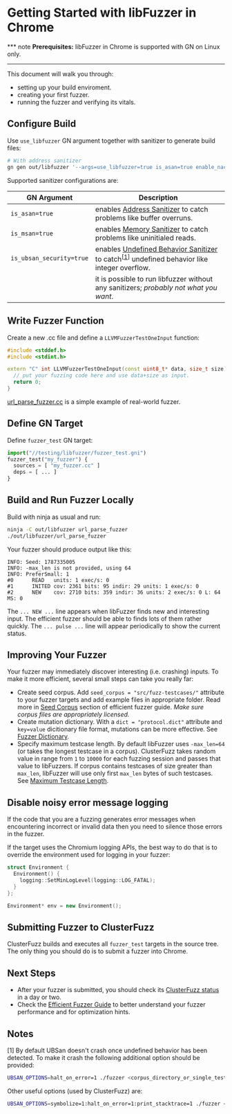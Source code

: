 # Getting Started with libFuzzer in Chrome

*** note
**Prerequisites:** libFuzzer in Chrome is supported with GN on Linux only. 
***

This document will walk you through:

* setting up your build enviroment.
* creating your first fuzzer.
* running the fuzzer and verifying its vitals.

## Configure Build

Use `use_libfuzzer` GN argument together with sanitizer to generate build files:

```bash
# With address sanitizer
gn gen out/libfuzzer '--args=use_libfuzzer=true is_asan=true enable_nacl=false' --check
```

Supported sanitizer configurations are:

| GN Argument | Description |
|--------------|----|
| `is_asan=true` | enables [Address Sanitizer] to catch problems like buffer overruns. |
| `is_msan=true` | enables [Memory Sanitizer] to catch problems like uninitialed reads. |
| `is_ubsan_security=true` | enables [Undefined Behavior Sanitizer] to catch<sup>\[[1](#Notes)\]</sup> undefined behavior like integer overflow. |
| | it is possible to run libfuzzer without any sanitizers; *probably not what you want*.|


## Write Fuzzer Function

Create a new .cc file and define a `LLVMFuzzerTestOneInput` function:

```cpp
#include <stddef.h>
#include <stdint.h>

extern "C" int LLVMFuzzerTestOneInput(const uint8_t* data, size_t size) {
  // put your fuzzing code here and use data+size as input.
  return 0;
}
```

[url_parse_fuzzer.cc] is a simple example of real-world fuzzer.

## Define GN Target

Define `fuzzer_test` GN target:

```python
import("//testing/libfuzzer/fuzzer_test.gni")
fuzzer_test("my_fuzzer") {
  sources = [ "my_fuzzer.cc" ]
  deps = [ ... ]
}
```

## Build and Run Fuzzer Locally

Build with ninja as usual and run:

```bash
ninja -C out/libfuzzer url_parse_fuzzer
./out/libfuzzer/url_parse_fuzzer
```

Your fuzzer should produce output like this:

```
INFO: Seed: 1787335005
INFO: -max_len is not provided, using 64
INFO: PreferSmall: 1
#0      READ   units: 1 exec/s: 0
#1      INITED cov: 2361 bits: 95 indir: 29 units: 1 exec/s: 0
#2      NEW    cov: 2710 bits: 359 indir: 36 units: 2 exec/s: 0 L: 64 MS: 0 
```

The `... NEW ...` line appears when libFuzzer finds new and interesting input. The 
efficient fuzzer should be able to finds lots of them rather quickly.
The `... pulse ...` line will appear periodically to show the current status.

## Improving Your Fuzzer

Your fuzzer may immediately discover interesting (i.e. crashing) inputs.
To make it more efficient, several small steps can take you really far:

* Create seed corpus. Add `seed_corpus = "src/fuzz-testcases/"` attribute
to your fuzzer targets and add example files in appropriate folder. Read more
in [Seed Corpus] section of efficient fuzzer guide.
*Make sure corpus files are appropriately licensed.*
* Create mutation dictionary. With a `dict = "protocol.dict"` attribute and
`key=value` dicitionary file format, mutations can be more effective.
See [Fuzzer Dictionary].
* Specify maximum testcase length. By default libFuzzer uses `-max_len=64`
 (or takes the longest testcase in a corpus). ClusterFuzz takes
random value in range from `1` to `10000` for each fuzzing session and passes
that value to libFuzzers. If corpus contains testcases of size greater than
`max_len`, libFuzzer will use only first `max_len` bytes of such testcases. 
See [Maximum Testcase Length].

## Disable noisy error message logging

If the code that you are a fuzzing generates error messages when encountering
incorrect or invalid data then you need to silence those errors in the fuzzer.

If the target uses the Chromium logging APIs, the best way to do that is to
override the environment used for logging in your fuzzer:

```cpp
struct Environment {
  Environment() {
    logging::SetMinLogLevel(logging::LOG_FATAL);
  }
};

Environment* env = new Environment();
```

## Submitting Fuzzer to ClusterFuzz

ClusterFuzz builds and executes all `fuzzer_test` targets in the source tree.
The only thing you should do is to submit a fuzzer into Chrome.

## Next Steps

* After your fuzzer is submitted, you should check its [ClusterFuzz status] in
a day or two.
* Check the [Efficient Fuzzer Guide] to better understand your fuzzer
performance and for optimization hints.


## Notes
[1] By default UBSan doesn't crash once undefined behavior has been detected.
To make it crash the following additional option should be provided:

```bash
UBSAN_OPTIONS=halt_on_error=1 ./fuzzer <corpus_directory_or_single_testcase_path>
```

Other useful options (used by ClusterFuzz) are:
```bash
UBSAN_OPTIONS=symbolize=1:halt_on_error=1:print_stacktrace=1 ./fuzzer <corpus_directory_or_single_testcase_path>
```


[Address Sanitizer]: http://clang.llvm.org/docs/AddressSanitizer.html
[ClusterFuzz status]: clusterfuzz.md#Status-Links
[Efficient Fuzzer Guide]: efficient_fuzzer.md
[Fuzzer Dictionary]: efficient_fuzzer.md#Fuzzer-Dictionary
[Maximum Testcase Length]: efficient_fuzzer.md#Maximum-Testcase-Length
[Memory Sanitizer]: http://clang.llvm.org/docs/MemorySanitizer.html
[Seed Corpus]: efficient_fuzzer.md#Seed-Corpus
[Undefined Behavior Sanitizer]: http://clang.llvm.org/docs/UndefinedBehaviorSanitizer.html
[crbug/598448]: https://bugs.chromium.org/p/chromium/issues/detail?id=598448
[url_parse_fuzzer.cc]: https://code.google.com/p/chromium/codesearch#chromium/src/testing/libfuzzer/fuzzers/url_parse_fuzzer.cc
